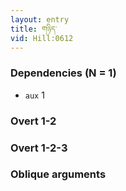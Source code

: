 ```yaml
---
layout: entry
title: གཉིད་
vid: Hill:0612
---
```

### Dependencies (N = 1)
* `aux` 1


### Overt 1-2


### Overt 1-2-3


### Oblique arguments
